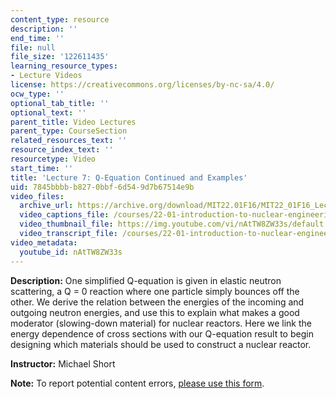 ```yaml
---
content_type: resource
description: ''
end_time: ''
file: null
file_size: '122611435'
learning_resource_types:
- Lecture Videos
license: https://creativecommons.org/licenses/by-nc-sa/4.0/
ocw_type: ''
optional_tab_title: ''
optional_text: ''
parent_title: Video Lectures
parent_type: CourseSection
related_resources_text: ''
resource_index_text: ''
resourcetype: Video
start_time: ''
title: 'Lecture 7: Q-Equation Continued and Examples'
uid: 7845bbbb-b827-0bbf-6d54-9d7b67514e9b
video_files:
  archive_url: https://archive.org/download/MIT22.01F16/MIT22_01F16_Lec07_300k.mp4
  video_captions_file: /courses/22-01-introduction-to-nuclear-engineering-and-ionizing-radiation-fall-2016/b1a8127ab37e54f8988f4fb1fc8c3f9b_nAtTW8ZW33s.vtt
  video_thumbnail_file: https://img.youtube.com/vi/nAtTW8ZW33s/default.jpg
  video_transcript_file: /courses/22-01-introduction-to-nuclear-engineering-and-ionizing-radiation-fall-2016/104fa65ce4df6777cb352e1911615407_nAtTW8ZW33s.pdf
video_metadata:
  youtube_id: nAtTW8ZW33s
---
```


**Description:** One simplified Q-equation is given in elastic neutron scattering, a Q = 0 reaction where one particle simply bounces off the other. We derive the relation between the energies of the incoming and outgoing neutron energies, and use this to explain what makes a good moderator (slowing-down material) for nuclear reactors. Here we link the energy dependence of cross sections with our Q-equation result to begin designing which materials should be used to construct a nuclear reactor.

**Instructor:** Michael Short

**Note:** To report potential content errors, [please use this form](https://forms.gle/8B2zcUvfCtgJdTdE7).

